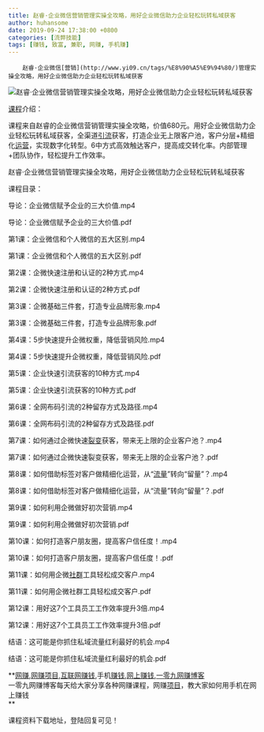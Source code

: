 ```yaml
---
title: 赵睿·企业微信营销管理实操全攻略，用好企业微信助力企业轻松玩转私域获客
author: huhansome
date: 2019-09-24 17:38:00 +0800
categories: [流弊技能]
tags: [赚钱, 致富, 兼职, 网赚, 手机赚]
---
```



        赵睿·企业微信[营销](http://www.yi09.cn/tags/%E8%90%A5%E9%94%80/)管理实操全攻略，用好企业微信助力企业轻松玩转私域获客

![赵睿·企业微信营销管理实操全攻略，用好企业微信助力企业轻松玩转私域获客](http://www.yi09.cn/zb_users/upload/2021/10/20211004170535163333833550811.jpeg)

[课程](http://www.yi09.cn/tags/%E8%AF%BE%E7%A8%8B/)介绍：

  

课程来自赵睿的企业微信营销管理实操全攻略，价值680元。用好企业微信助力企业轻松玩转私域获客，全渠道[引流](http://www.yi09.cn/tags/%E5%BC%95%E6%B5%81/)获客，打造企业无上限客户池，客户分层+精细化[运营](http://www.yi09.cn/tags/%E8%BF%90%E8%90%A5/)，实现数字化转型。6中方式高效触达客户，提高成交转化率。内部管理+团队协作，轻松提升工作效率。

  

赵睿·企业微信营销管理实操全攻略，用好企业微信助力企业轻松玩转私域获客

  

课程目录：

  

导论：企业微信赋予企业的三大价值.mp4

  

导论：企业微信赋予企业的三大价值.pdf

  

第1课：企业微信和个人微信的五大区别.mp4

  

第1课：企业微信和个人微信的五大区别.pdf

  

第2课：企微快速注册和认证的2种方式.mp4

  

第2课：企微快速注册和认证的2种方式.pdf

  

第3课：企微基础三件套，打造专业品牌形象.mp4

  

第3课：企微基础三件套，打造专业品牌形象.pdf

  

第4课：5步快速提升企微权重，降低营销风险.mp4

  

第4课：5步快速提升企微权重，降低营销风险.pdf

  

第5课：企业快速引流获客的10种方式.mp4

  

第5课：企业快速引流获客的10种方式.pdf

  

第6课：全网布码引流的2种留存方式及路径.mp4

  

第6课：全网布码引流的2种留存方式及路径.pdf

  

第7课：如何通过企微快速[裂变](http://www.yi09.cn/tags/%E8%A3%82%E5%8F%98/)获客，带来无上限的企业客户池？.mp4

  

第7课：如何通过企微快速裂变获客，带来无上限的企业客户池？.pdf

  

第8课：如何借助标签对客户做精细化运营，从“[流量](http://www.yi09.cn/tags/%E6%B5%81%E9%87%8F/)”转向“留量”？.mp4

  

第8课：如何借助标签对客户做精细化运营，从“流量”转向“留量”？.pdf

  

第9课：如何利用企微做好初次营销.mp4

  

第9课：如何利用企微做好初次营销.pdf

  

第10课：如何打造客户朋友圈，提高客户信任度！.mp4

  

第10课：如何打造客户朋友圈，提高客户信任度！.pdf

  

第11课：如何用企微[社群](http://www.yi09.cn/tags/%E7%A4%BE%E7%BE%A4/)工具轻松成交客户.mp4

  

第11课：如何用企微社群工具轻松成交客户.pdf

  

第12课：用好这7个工具员工工作效率提升3倍.mp4

  

第12课：用好这7个工具员工工作效率提升3倍.pdf

  

结语：这可能是你抓住私域流量红利最好的机会.mp4

  

结语：这可能是你抓住私域流量红利最好的机会.pdf

  

  

**[网赚](http://www.yi09.cn/tags/%E7%BD%91%E8%B5%9A/),[网赚项目](http://www.yi09.cn/tags/%E7%BD%91%E8%B5%9A%E9%A1%B9%E7%9B%AE/),[互联网赚钱](http://www.yi09.cn/tags/%E4%BA%92%E8%81%94%E7%BD%91%E8%B5%9A%E9%92%B1/),手机[赚钱](http://www.yi09.cn/tags/%E8%B5%9A%E9%92%B1/),[网上赚钱](http://www.yi09.cn/tags/%E7%BD%91%E4%B8%8A%E8%B5%9A%E9%92%B1/),[一零九网赚博客](http://www.yi09.cn/tags/%E4%B8%80%E9%9B%B6%E4%B9%9D%E7%BD%91%E8%B5%9A%E5%8D%9A%E5%AE%A2/)  
一零九网赚博客每天给大家分享各种网赚课程，网赚[项目](http://www.yi09.cn/tags/%E9%A1%B9%E7%9B%AE/)，教大家如何用手机在网上赚钱  
**  
  
  

课程资料下载地址，登陆回复可见！

